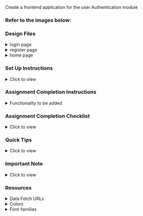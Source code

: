 Create a frontend application for the user Authentication module

### Refer to the images below:

### Design Files

<details>
<summary>login page</summary>
<br/>

 [Medium (Size >= 768px), Large (Size >= 992px) and Extra Large (Size >= 1200px)](https://res.cloudinary.com/dgil22y25/image/upload/v1720698725/Screenshot_2024-07-11_172132_j3eyca.png) 
</details>

<details>
<summary>register page</summary>
<br/>

 [Medium (Size >= 768px), Large (Size >= 992px) and Extra Large (Size >= 1200px)](https://res.cloudinary.com/dgil22y25/image/upload/v1720698581/Screenshot_2024-07-11_171304_zdvbkr.png) 
</details>

<details>
<summary>home page</summary>
<br/>

 [Medium (Size >= 768px), Large (Size >= 992px) and Extra Large (Size >= 1200px)](https://res.cloudinary.com/dgil22y25/image/upload/v1720698811/Screenshot_2024-07-11_172315_htd8vl.png) 
</details>

### Set Up Instructions

<details>
<summary>Click to view</summary>

- Download dependencies by running `npm install`
- Start up the app using `npm start`

</details>

### Assignment Completion Instructions

<details>
<summary>Functionality to be added</summary>
<br/>

The app must have the following functionalities:

- first login page should be displayed , and user enters email and password , if the user is registered user then user should be redirected to home page if credentials are correct, if not registered user will be redirected to register page.
- after registering, user should be able to login with registered credentials.

</details>

### Assignment Completion Checklist

<details>
<summary>Click to view</summary>

- **Along with the below points, add your checklist specific to the assignment**

- Read the instructions given in the assignment carefully and list down the **Assignment Completion Checklist** for the assignment and start working on it
- The completion Checklist includes the below-mentioned points
  - I have completed all the functionalities asked in the assignment
  - I have used only the resources (Frameworks, Design files, APIs, third-party packages) mentioned in the assignment
  - I have modified the README.md file based on my assignment instructions
  - I have completed the assignment **ON TIME**
- **Note:**
  - Ensure that you have marked all the checklist points in your completion checklist before submitting the assignment
  </details>

### Quick Tips

<details>
<summary>Click to view</summary>
<br>

- use react-popup third party package for logout status
</details>

### Important Note

<details>
<summary>Click to view</summary>
<br/>

- user credentials for authentication.
- email: 'hari@gmail.com', password: '12345'

</details>

### Resources

<details>
<summary>Data Fetch URLs</summary>
<br/>

- register API: 'https://66853a82b3f57b06dd4be28b.mockapi.io/register'
- login API: 'https://66853a82b3f57b06dd4be28b.mockapi.io/login'

</details>

<details>
<summary>Colors</summary>
<br/>
red
lightblue
#ffffff
blue
wheat
black
yellow
violet
aquamarine

<!-- <div style="background-color: #3b82f6; width: 150px; padding: 10px; color: white">Hex: #3b82f6</div> -->

</details>

<details>
<summary>Font-families</summary>

- Roboto

</details>
